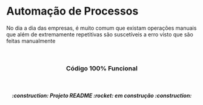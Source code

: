 # Automação de Processos

No dia a dia das empresas, é muito comum que existam operações manuais que além de extremamente repetitivas são suscetíveis a erro visto que são feitas manualmente

<br>
<h3 align="center">
  Código 100% Funcional
</h3>

<br>
<h5 align="center">
  :construction: Projeto README :rocket: em construção :construction:
</h5>
